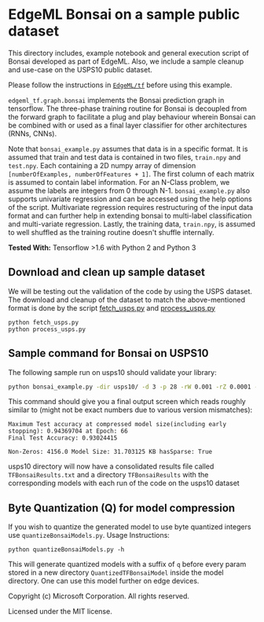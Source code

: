 # EdgeML Bonsai on a sample public dataset

This directory includes, example notebook and general execution script of
Bonsai developed as part of EdgeML. Also, we include a sample cleanup and
use-case on the USPS10 public dataset.

Please follow the instructions in [`EdgeML/tf`](../../../tf) before using this example.

`edgeml_tf.graph.bonsai` implements the Bonsai prediction graph in tensorflow.
The three-phase training routine for Bonsai is decoupled from the forward graph
to facilitate a plug and play behaviour wherein Bonsai can be combined with or
used as a final layer classifier for other architectures (RNNs, CNNs).

Note that `bonsai_example.py` assumes that data is in a specific format.  It is
assumed that train and test data is contained in two files, `train.npy` and
`test.npy`. Each containing a 2D numpy array of dimension `[numberOfExamples,
numberOfFeatures + 1]`. The first column of each matrix is assumed to contain
label information.  For an N-Class problem, we assume the labels are integers
from 0 through N-1. `bonsai_example.py` also supports univariate regression 
and can be accessed using the help options of the script. Multivariate regression 
requires restructuring of the input data format and can further help in extending 
bonsai to multi-label classification and multi-variate regression. Lastly, 
the training data, `train.npy`, is assumed to well shuffled 
as the training routine doesn't shuffle internally.

**Tested With:** Tensorflow >1.6 with Python 2 and Python 3

## Download and clean up sample dataset

We will be testing out the validation of the code by using the USPS dataset.
The download and cleanup of the dataset to match the above-mentioned format is
done by the script [fetch_usps.py](fetch_usps.py) and
[process_usps.py](process_usps.py)

```
python fetch_usps.py
python process_usps.py
```

## Sample command for Bonsai on USPS10
The following sample run on usps10 should validate your library:

```bash
python bonsai_example.py -dir usps10/ -d 3 -p 28 -rW 0.001 -rZ 0.0001 -rV 0.001 -rT 0.001 -sZ 0.2 -sW 0.3 -sV 0.3 -sT 0.62 -e 100 -s 1
```
This command should give you a final output screen which reads roughly similar to (might not be exact numbers due to various version mismatches):
```
Maximum Test accuracy at compressed model size(including early stopping): 0.94369704 at Epoch: 66
Final Test Accuracy: 0.93024415

Non-Zeros: 4156.0 Model Size: 31.703125 KB hasSparse: True
```

usps10 directory will now have a consolidated results file called `TFBonsaiResults.txt` and a directory `TFBonsaiResults` with the corresponding models with each run of the code on the usps10 dataset

## Byte Quantization (Q) for model compression
If you wish to quantize the generated model to use byte quantized integers use `quantizeBonsaiModels.py`. Usage Instructions:

```
python quantizeBonsaiModels.py -h
```

This will generate quantized models with a suffix of `q` before every param stored in a new directory `QuantizedTFBonsaiModel` inside the model directory.
One can use this model further on edge devices.


Copyright (c) Microsoft Corporation. All rights reserved. 

Licensed under the MIT license.
